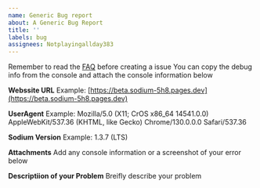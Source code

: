 ```yaml
---
name: Generic Bug report
about: A Generic Bug Report
title: ''
labels: bug
assignees: Notplayingallday383
---
```


Remember to read the [FAQ](https://beta.sodium-5h8.pages.dev/faq) before creating a issue
You can copy the debug info from the console and attach the console information below

**Webssite URL**
Example: [https://beta.sodium-5h8.pages.dev](https://beta.sodium-5h8.pages.dev)

**UserAgent**
Example: Mozilla/5.0 (X11; CrOS x86_64 14541.0.0) AppleWebKit/537.36 (KHTML, like Gecko) Chrome/130.0.0.0 Safari/537.36

**Sodium Version**
Example: 1.3.7 (LTS)

**Attachments**
Add any console information or a screenshot of your error below

**Descriptiion of your Problem**
Breifly describe your problem
